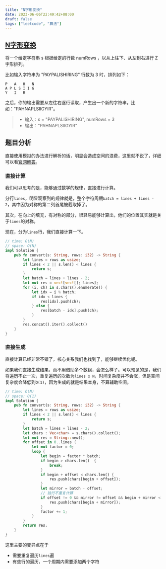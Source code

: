 ```yaml
---
title: "N字形变换"
date: 2023-06-06T22:49:42+08:00
draft: false
tags: ["leetcode", "算法"]
---
```


## [N字形变换](https://leetcode.cn/problems/zigzag-conversion/)

将一个给定字符串 s 根据给定的行数 numRows ，以从上往下、从左到右进行 Z 字形排列。

比如输入字符串为 "PAYPALISHIRING" 行数为 3 时，排列如下：

```text
P   A   H   N
A P L S I I G
Y   I   R
```

之后，你的输出需要从左往右逐行读取，产生出一个新的字符串，比如："PAHNAPLSIIGYIR"。
>- 输入：s = "PAYPALISHIRING", numRows = 3
>- 输出："PAHNAPLSIIGYIR"


## 题目分析

直接使用模拟的办法进行解析的话，明显会造成空间的浪费，这里就不说了，详细可以看[官网解答](https://leetcode.cn/problems/zigzag-conversion/solution/z-zi-xing-bian-huan-by-leetcode-solution-4n3u/)。


### 直接计算
我们可以思考的是，能够通过数学的规律，直接进行计算。

分行`lines`，明显观察到的规律就是，整个字符周期`batch = lines + lines - 2`，其中因为对称的第二列首尾被截取掉了。


其次，在向上的填充，有对称的部分，很轻易能够计算出，他们的位置其实就是关于`lines`的对称。


现在，分为`lines`行，我们直接计算一下。

```rust
// time: O(N)
// space: O(N)
impl Solution {
    pub fn convert(s: String, rows: i32) -> String {
        let lines = rows as usize;
        if lines < 2 || s.len() < lines {
            return s;
        }
        let batch = lines + lines - 2;
        let mut res = vec![vec![]; lines];
        for (i, ch) in s.chars().enumerate() {
            let idx = i % batch;
            if idx < lines {
                res[idx].push(ch);
            } else {
                res[batch - idx].push(ch);
            }
        }
        res.concat().iter().collect()
    }
}

```

### 直接生成

直接计算已经非常不错了，核心关系我们也找到了，能够继续优化呢。


如果我们直接生成结果，而不用借助多个数组，会怎么样子。可以预见的是，我们将遍历不止一次，重复遍历的次数为`lines x N`，时间复杂度并不会涨，但是空间复杂度会降低到`O(1)`，因为生成的就是结果本身，不算辅助空间。

```rust
// time: O(N)
// space: O(1)
impl Solution {
    pub fn convert(s: String, rows: i32) -> String {
        let lines = rows as usize;
        if lines < 2 || s.len() < lines {
            return s;
        }
        let batch = lines + lines - 2;
        let chars : Vec<char> = s.chars().collect();
        let mut res = String::new();
        for offset in 0..lines {
            let mut factor = 0;
            loop {
                let begin = factor * batch;
                if begin > chars.len()  {
                    break;
                }
                if begin + offset < chars.len() {
                    res.push(chars[begin + offset]);
                }
                let mirror = batch - offset;
                // 独行不重复计算
                if offset != 0 && mirror != offset && begin + mirror < chars.len(){
                    res.push(chars[begin + mirror]);
                }
                factor += 1;
            }
        }
        return res;
    }
}

```

这里主要的变异点在于
- 需要重复遍历`lines`遍
- 有些行的遍历，一个周期内需要添加两个字符
